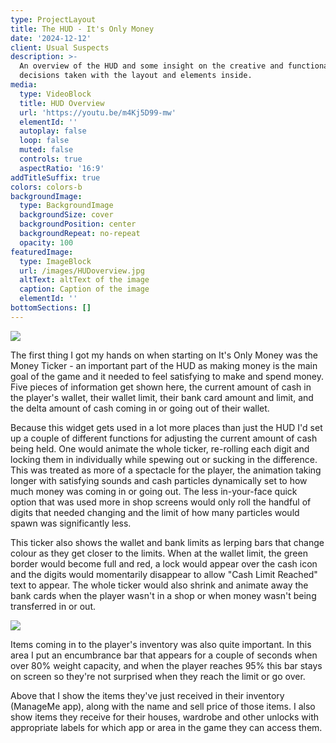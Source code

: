 ```yaml
---
type: ProjectLayout
title: The HUD - It's Only Money
date: '2024-12-12'
client: Usual Suspects
description: >-
  An overview of the HUD and some insight on the creative and functional
  decisions taken with the layout and elements inside.
media:
  type: VideoBlock
  title: HUD Overview
  url: 'https://youtu.be/m4Kj5D99-mw'
  elementId: ''
  autoplay: false
  loop: false
  muted: false
  controls: true
  aspectRatio: '16:9'
addTitleSuffix: true
colors: colors-b
backgroundImage:
  type: BackgroundImage
  backgroundSize: cover
  backgroundPosition: center
  backgroundRepeat: no-repeat
  opacity: 100
featuredImage:
  type: ImageBlock
  url: /images/HUDoverview.jpg
  altText: altText of the image
  caption: Caption of the image
  elementId: ''
bottomSections: []
---
```

![](/images/MoneyTicker.jpg)

The first thing I got my hands on when starting on It's Only Money was the Money Ticker - an important part of the HUD as making money is the main goal of the game and it needed to feel satisfying to make and spend money. Five pieces of information get shown here, the current amount of cash in the player's wallet, their wallet limit, their bank card amount and limit, and the delta amount of cash coming in or going out of their wallet.

Because this widget gets used in a lot more places than just the HUD I'd set up a couple of different functions for adjusting the current amount of cash being held. One would animate the whole ticker, re-rolling each digit and locking them in individually while spewing out or sucking in the difference. This was treated as more of a spectacle for the player, the animation taking longer with satisfying sounds and cash particles dynamically set to how much money was coming in or going out. The less in-your-face quick option that was used more in shop screens would only roll the handful of digits that needed changing and the limit of how many particles would spawn was significantly less.

This ticker also shows the wallet and bank limits as lerping bars that change colour as they get closer to the limits. When at the wallet limit, the green border would become full and red, a lock would appear over the cash icon and the digits would momentarily disappear to allow "Cash Limit Reached" text to appear. The whole ticker would also shrink and animate away the bank cards when the player wasn't in a shop or when money wasn't being transferred in or out.

![](/images/ItemsIn.jpg)

Items coming in to the player's inventory was also quite important. In this area I put an encumbrance bar that appears for a couple of seconds when over 80% weight capacity, and when the player reaches 95% this bar stays on screen so they're not surprised when they reach the limit or go over.

Above that I show the items they've just received in their inventory (ManageMe app), along with the name and sell price of those items. I also show items they receive for their houses, wardrobe and other unlocks with appropriate labels for which app or area in the game they can access them. 